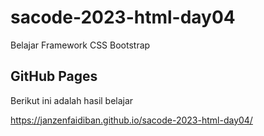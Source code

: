 # sacode-2023-html-day04
Belajar Framework CSS Bootstrap

## GitHub Pages

Berikut ini adalah hasil belajar 

https://janzenfaidiban.github.io/sacode-2023-html-day04/